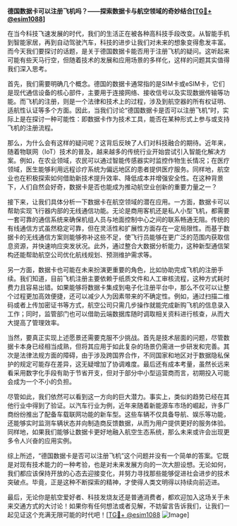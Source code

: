 **德国数据卡可以注册飞机吗？——探索数据卡与航空领域的奇妙结合[[TG💪+ @esim1088](https://t.me/s/esim1088)]**

在当今科技飞速发展的时代，我们的生活正在被各种高科技手段改变。从智能手机到智能家居，再到自动驾驶汽车，科技的进步让我们对未来的想象变得愈发丰富。而今天我们要探讨的话题，是关于德国数据卡能否用于注册飞机的疑问。这听起来可能有些天马行空，但随着技术的发展和应用场景的多样化，这样的问题其实值得我们深入思考。

首先，我们需要明确几个概念。德国的数据卡通常指的是SIM卡或eSIM卡，它们是现代通信设备的核心部件，主要用于连接网络、接收信号以及实现数据传输等功能。而飞机的注册，则是一个法律和技术上的过程，涉及到航空器的所有权证明、适航性认证等多个方面。因此，当我们讨论“德国数据卡是否可以注册飞机”时，实际上是在探讨一种可能性：即数据卡作为技术工具，能否在某种形式上参与或支持飞机的注册流程。

那么，为什么会有这样的疑问呢？这背后反映了人们对科技融合的期待。近年来，随着物联网（IoT）技术的普及，越来越多的传统行业开始尝试引入智能化解决方案。例如，在农业领域，农民可以通过智能传感器实时监控作物生长情况；在医疗领域，医生能够利用远程诊疗系统为偏远地区的患者提供医疗服务。同样地，航空业也在积极探索如何借助新技术提升效率、降低成本并增强安全性。在这种背景下，人们自然会好奇，数据卡是否也能成为推动航空业创新的重要力量之一？

接下来，让我们具体分析一下数据卡在航空领域的潜在应用。一方面，数据卡可以帮助实现飞行器内部的无线通信功能。无论是商用客机还是私人小型飞机，都需要一套可靠的通信系统来确保机组人员与地面控制中心之间的联系畅通无阻。传统的有线通信方式虽然稳定可靠，但在灵活性和扩展性方面存在一定局限性。而基于数据卡的无线通信方案则能够弥补这些不足，使飞行员能够在更广泛的范围内获取信息资源，并快速响应突发状况。此外，通过整合大数据分析能力，这种新型通信架构还能帮助航空公司优化航线规划、预测维护需求等。

另一方面，数据卡也可能在未来扮演更重要的角色，比如协助完成飞机的注册手续。我们知道，目前飞机注册主要依赖于纸质文件和人工审核流程，这种方式耗时费力且容易出错。如果能够将数据卡集成到电子化注册平台中，那么不仅可以让整个过程更加高效便捷，还可以减少人为因素带来的不确定性。例如，通过扫描二维码或者上传加密证书等方式，航空公司只需几步操作就能完成新购飞机的信息录入工作；同时，监管部门也可以借助云端数据库随时调取相关资料进行核查，从而大大提高了管理效率。

当然，要真正实现上述愿景还需要克服不少挑战。首先是技术层面的问题，尽管数据卡本身已经相当成熟，但将其应用于如此复杂的场景仍需进一步研发和完善。其次是法律法规方面的障碍，由于涉及跨国界合作，不同国家和地区对于数据隐私保护的规定可能存在差异，这无疑增加了协调难度。最后还有成本考量，虽然长远来看采用数字化手段有助于节省开支，但对于部分中小型运营商而言，初期投入可能会成为一个不小的负担。

尽管如此，我们依然可以看到这一方向的巨大潜力。事实上，类似的趋势已经在其他行业中得到了验证。以汽车行业为例，近年来随着新能源车市场的崛起，许多厂商纷纷推出了配备车载联网功能的新车型。这些车辆不仅具备导航、娱乐等功能，还能够实时监测车辆状态并向制造商反馈数据，从而为用户提供更好的服务体验。同样地，如果我们能够让数据卡更好地融入航空生态系统，那么未来或许会出现更多令人兴奋的应用实例。

综上所述，“德国数据卡是否可以注册飞机”这个问题并没有一个简单的答案。它既是对现有技术能力的一种考验，也是对未来发展方向的一次大胆设想。无论如何，我们都应该保持开放的心态去迎接变化，并努力寻找那些能够促进社会进步的技术突破点。毕竟，正是这种不断探索的精神，才使得人类文明得以持续向前迈进。

最后，无论你是航空爱好者、科技发烧友还是普通消费者，都欢迎加入这场关于未来交通方式的大讨论！如果你有任何想法或者见解，不妨留言告诉我们，让我们一起见证这个充满无限可能的时代吧！[[TG💪+ @esim1088](https://t.me/s/esim1088) ![Image](https://i.postimg.cc/4NQfJmqS/Snipaste-2025-05-13-00-14-12.png)]